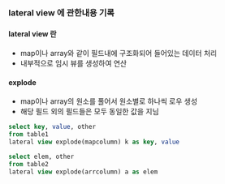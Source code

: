 ### lateral view 에 관한내용 기록

#### lateral view 란
- map이나 array와 같이 필드내에 구조화되어 들어있는 데이터 처리
- 내부적으로 임시 뷰를 생성하여 연산

#### explode
- map이나 array의 원소를 풀어서 원소별로 하나씩 로우 생성
- 해당 필드 외의 필드들은 모두 동일한 값을 지님
```sql
select key, value, other
from table1
lateral view explode(mapcolumn) k as key, value

select elem, other
from table2
lateral view explode(arrcolumn) a as elem
```

